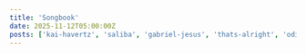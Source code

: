 ```yaml
---
title: 'Songbook'
date: 2025-11-12T05:00:00Z
posts: ['kai-havertz', 'saliba', 'gabriel-jesus', 'thats-alright', 'odie', 'jurrien-timber', 'bukayo-saka', 'more']
---
```

